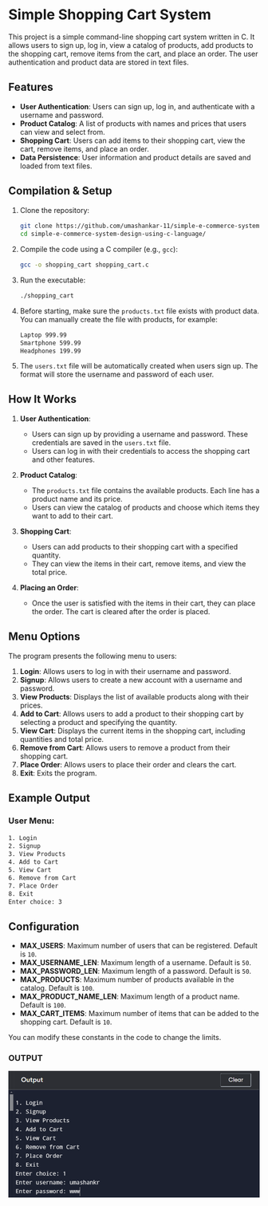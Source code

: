 
# Simple Shopping Cart System

This project is a simple command-line shopping cart system written in C. It allows users to sign up, log in, view a catalog of products, add products to the shopping cart, remove items from the cart, and place an order. The user authentication and product data are stored in text files.

## Features

- **User Authentication**: Users can sign up, log in, and authenticate with a username and password.
- **Product Catalog**: A list of products with names and prices that users can view and select from.
- **Shopping Cart**: Users can add items to their shopping cart, view the cart, remove items, and place an order.
- **Data Persistence**: User information and product details are saved and loaded from text files.

## Compilation & Setup

1. Clone the repository:
   ```bash
   git clone https://github.com/umashankar-11/simple-e-commerce-system-design-using-c-language/.git
   cd simple-e-commerce-system-design-using-c-language/
   ```

2. Compile the code using a C compiler (e.g., `gcc`):
   ```bash
   gcc -o shopping_cart shopping_cart.c
   ```

3. Run the executable:
   ```bash
   ./shopping_cart
   ```

4. Before starting, make sure the `products.txt` file exists with product data. You can manually create the file with products, for example:

   ```
   Laptop 999.99
   Smartphone 599.99
   Headphones 199.99
   ```

5. The `users.txt` file will be automatically created when users sign up. The format will store the username and password of each user.

## How It Works

1. **User Authentication**:
   - Users can sign up by providing a username and password. These credentials are saved in the `users.txt` file.
   - Users can log in with their credentials to access the shopping cart and other features.

2. **Product Catalog**:
   - The `products.txt` file contains the available products. Each line has a product name and its price.
   - Users can view the catalog of products and choose which items they want to add to their cart.

3. **Shopping Cart**:
   - Users can add products to their shopping cart with a specified quantity.
   - They can view the items in their cart, remove items, and view the total price.

4. **Placing an Order**:
   - Once the user is satisfied with the items in their cart, they can place the order. The cart is cleared after the order is placed.

## Menu Options

The program presents the following menu to users:

1. **Login**: Allows users to log in with their username and password.
2. **Signup**: Allows users to create a new account with a username and password.
3. **View Products**: Displays the list of available products along with their prices.
4. **Add to Cart**: Allows users to add a product to their shopping cart by selecting a product and specifying the quantity.
5. **View Cart**: Displays the current items in the shopping cart, including quantities and total price.
6. **Remove from Cart**: Allows users to remove a product from their shopping cart.
7. **Place Order**: Allows users to place their order and clears the cart.
8. **Exit**: Exits the program.

## Example Output

### User Menu:
```
1. Login
2. Signup
3. View Products
4. Add to Cart
5. View Cart
6. Remove from Cart
7. Place Order
8. Exit
Enter choice: 3
```

## Configuration

- **MAX_USERS**: Maximum number of users that can be registered. Default is `10`.
- **MAX_USERNAME_LEN**: Maximum length of a username. Default is `50`.
- **MAX_PASSWORD_LEN**: Maximum length of a password. Default is `50`.
- **MAX_PRODUCTS**: Maximum number of products available in the catalog. Default is `100`.
- **MAX_PRODUCT_NAME_LEN**: Maximum length of a product name. Default is `100`.
- **MAX_CART_ITEMS**: Maximum number of items that can be added to the shopping cart. Default is `10`.

You can modify these constants in the code to change the limits.


### OUTPUT
![Screenshot of Code](screenshot-c-project.png)


